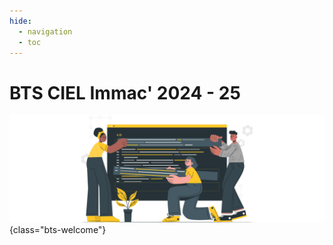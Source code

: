 ```yaml
---
hide:
  - navigation
  - toc
---
```


# BTS CIEL Immac' 2024 - 25

![Welcome](images/illustration/5998383.png){class="bts-welcome"}